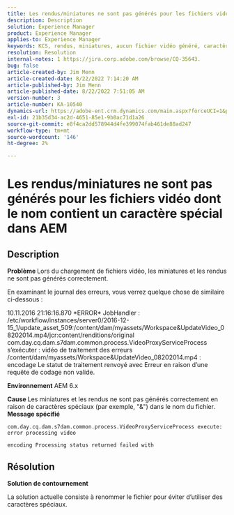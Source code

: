 ```yaml
---
title: Les rendus/miniatures ne sont pas générés pour les fichiers vidéo dont le nom contient un caractère spécial dans AEM
description: Description
solution: Experience Manager
product: Experience Manager
applies-to: Experience Manager
keywords: KCS, rendus, miniatures, aucun fichier vidéo généré, caractère spécial, nom, AEM, Adobe Experience Manager
resolution: Resolution
internal-notes: 1 https://jira.corp.adobe.com/browse/CQ-35643.
bug: false
article-created-by: Jim Menn
article-created-date: 8/22/2022 7:14:20 AM
article-published-by: Jim Menn
article-published-date: 8/22/2022 7:51:05 AM
version-number: 3
article-number: KA-10540
dynamics-url: https://adobe-ent.crm.dynamics.com/main.aspx?forceUCI=1&pagetype=entityrecord&etn=knowledgearticle&id=75806a09-ea21-ed11-b83e-0022480866ad
exl-id: 21b35d34-ac2d-4651-85e1-9b0ac71d1a26
source-git-commit: e8f4ca2dd578944d4fe399074fab461de88ad247
workflow-type: tm+mt
source-wordcount: '146'
ht-degree: 2%

---
```


# Les rendus/miniatures ne sont pas générés pour les fichiers vidéo dont le nom contient un caractère spécial dans AEM

## Description


<b>Problème </b>
Lors du chargement de fichiers vidéo, les miniatures et les rendus ne sont pas générés correctement.

En examinant le journal des erreurs, vous verrez quelque chose de similaire ci-dessous :

10.11.2016 21:16:16.870 \*ERROR\* JobHandler : /etc/workflow/instances/server0/2016-12-15_1/update_asset_509:/content/dam/myassets/Workspace&amp;UpdateVideo_08202014.mp4/jcr:content/renditions/original com.day.cq.dam.s7dam.common.process.VideoProxyServiceProcess s’exécuter : vidéo de traitement des erreurs /content/dam/myassets/Workspace&amp;UpdateVideo_08202014.mp4 : encodage Le statut de traitement renvoyé avec Erreur en raison d’une requête de codage non valide.

<b>Environnement</b>
AEM 6.x

<b>Cause </b>
Les miniatures et les rendus ne sont pas générés correctement en raison de caractères spéciaux (par exemple, &quot;&amp;&quot;) dans le nom du fichier.
 
<b>Message spécifié</b>


```
com.day.cq.dam.s7dam.common.process.VideoProxyServiceProcess execute: error processing video

encoding Processing status returned failed with
```



## Résolution


<b>Solution de contournement</b>

La solution actuelle consiste à renommer le fichier pour éviter d’utiliser des caractères spéciaux.
